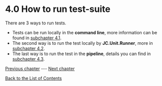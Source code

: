 # 4.0 How to run test-suite

There are 3 ways to run tests.  
- Tests can be run locally in the **command line**, more information can be found in [subchapter 4.1](4.1-How-to-run-test-suite-locally-in-Command-line.md).
- The second way is to run the test locally by **JC.Unit.Runner**, more in [subchapter 4.2](4.2-How-to-run-test-suite-locally-using-JC.Unit.Runner.md).
- The last way is to run the test in the **pipeline**, details you can find in [subchapter 4.3](4.3-How-to-run-test-suite-in-the-pipeline.md).

[Previous chapter](3.0-Set-your-first-test.md) --- [Next chapter](4.1-How-to-run-test-suite-locally-in-Command-line.md)

[Back to the List of Contents](0-0-list-of-contents)  